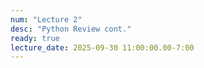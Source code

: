```yaml
---
num: "Lecture 2"
desc: "Python Review cont."
ready: true
lecture_date: 2025-09-30 11:00:00.00-7:00
---
```

